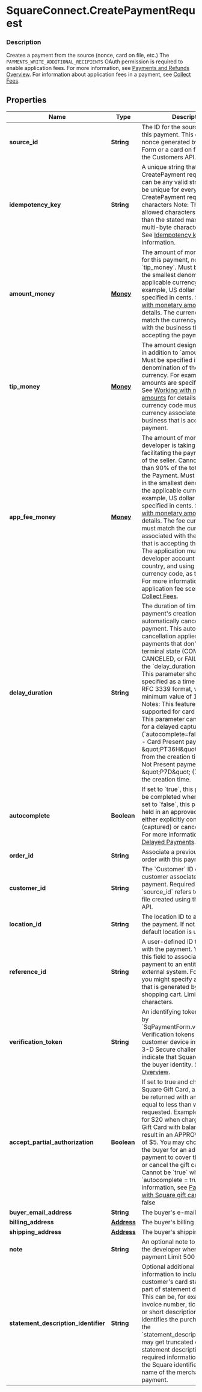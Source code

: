 # SquareConnect.CreatePaymentRequest

### Description

Creates a payment from the source (nonce, card on file, etc.)  The `PAYMENTS_WRITE_ADDITIONAL_RECIPIENTS` OAuth permission is required to enable application fees.  For more information, see [Payments and Refunds Overview](/payments-api/overview).  For information about application fees in a payment, see [Collect Fees](/payments-api/take-payments-and-collect-fees).

## Properties
Name | Type | Description | Notes
------------ | ------------- | ------------- | -------------
**source_id** | **String** | The ID for the source of funds for this payment.  This can be a nonce generated by the Payment Form or a card on file made with the Customers API. | 
**idempotency_key** | **String** | A unique string that identifies this CreatePayment request. Keys can be any valid string but must be unique for every CreatePayment request.  Max: 45 characters  Note: The number of allowed characters might be less than the stated maximum, if multi-byte characters are used.  See [Idempotency keys](https://developer.squareup.com/docs/basics/api101/idempotency) for more information. | 
**amount_money** | [**Money**](Money.md) | The amount of money to accept for this payment, not including &#x60;tip_money&#x60;.  Must be specified in the smallest denomination of the applicable currency. For example, US dollar amounts are specified in cents. See [Working with monetary amounts](https://developer.squareup.com/docs/build-basics/working-with-monetary-amounts) for details.  The currency code must match the currency associated with the business that is accepting the payment. | 
**tip_money** | [**Money**](Money.md) | The amount designated as a tip, in addition to &#x60;amount_money&#x60;  Must be specified in the smallest denomination of the applicable currency. For example, US dollar amounts are specified in cents. See [Working with monetary amounts](https://developer.squareup.com/docs/build-basics/working-with-monetary-amounts) for details.  The currency code must match the currency associated with the business that is accepting the payment. | [optional] 
**app_fee_money** | [**Money**](Money.md) | The amount of money the developer is taking as a fee for facilitating the payment on behalf of the seller.  Cannot be more than 90% of the total amount of the Payment.  Must be specified in the smallest denomination of the applicable currency. For example, US dollar amounts are specified in cents. See [Working with monetary amounts](https://developer.squareup.com/docs/build-basics/working-with-monetary-amounts) for details.  The fee currency code must match the currency associated with the merchant that is accepting the payment. The application must be from a developer account in the same country, and using the same currency code, as the merchant.  For more information about the application fee scenario, see [Collect Fees](https://developer.squareup.com/docs/payments-api/take-payments-and-collect-fees). | [optional] 
**delay_duration** | **String** | The duration of time after the payment&#39;s creation when Square automatically cancels the payment. This automatic cancellation applies only to payments that don&#39;t reach a terminal state (COMPLETED, CANCELED, or FAILED) before the &#x60;delay_duration&#x60; time period.  This parameter should be specified as a time duration, in RFC 3339 format, with a minimum value of 1 minute.  Notes: This feature is only supported for card payments. This parameter can only be set for a delayed capture payment (&#x60;autocomplete&#x3D;false&#x60;).  Default:  - Card Present payments: \&quot;PT36H\&quot; (36 hours) from the creation time. - Card Not Present payments: \&quot;P7D\&quot; (7 days) from the creation time. | [optional] [beta]
**autocomplete** | **Boolean** | If set to &#x60;true&#x60;, this payment will be completed when possible. If set to &#x60;false&#x60;, this payment will be held in an approved state until either explicitly completed (captured) or canceled (voided). For more information, see [Delayed Payments](https://developer.squareup.com/docs/payments-api/take-payments#delayed-payments).  Default: true | [optional] 
**order_id** | **String** | Associate a previously created order with this payment | [optional] 
**customer_id** | **String** | The &#x60;Customer&#x60; ID of the customer associated with the payment. Required if the &#x60;source_id&#x60; refers to a card on file created using the Customers API. | [optional] 
**location_id** | **String** | The location ID to associate with the payment. If not specified, the default location is used. | [optional] 
**reference_id** | **String** | A user-defined ID to associate with the payment. You can use this field to associate the payment to an entity in an external system. For example, you might specify an order ID that is generated by a third-party shopping cart.  Limit 40 characters. | [optional] 
**verification_token** | **String** | An identifying token generated by &#x60;SqPaymentForm.verifyBuyer()&#x60;. Verification tokens encapsulate customer device information and 3-D Secure challenge results to indicate that Square has verified the buyer identity.  See the [SCA Overview](https://developer.squareup.com/docs/sca-overview). | [optional] 
**accept_partial_authorization** | **Boolean** | If set to true and charging a Square Gift Card, a payment may be returned with amount_money equal to less than what was requested.  Example, a request for $20 when charging a Square Gift Card with balance of $5 wil result in an APPROVED payment of $5.  You may choose to prompt the buyer for an additional payment to cover the remainder, or cancel the gift card payment.  Cannot be &#x60;true&#x60; when &#x60;autocomplete &#x3D; true&#x60;.  For more information, see [Partial amount with Square gift cards](https://developer.squareup.com/docs/payments-api/take-payments#partial-payment-gift-card).  Default: false | [optional] [beta]
**buyer_email_address** | **String** | The buyer&#39;s e-mail address | [optional] 
**billing_address** | [**Address**](Address.md) | The buyer&#39;s billing address. | [optional] 
**shipping_address** | [**Address**](Address.md) | The buyer&#39;s shipping address. | [optional] 
**note** | **String** | An optional note to be entered by the developer when creating a payment  Limit 500 characters. | [optional] 
**statement_description_identifier** | **String** | Optional additional payment information to include on the customer&#39;s card statement as part of statement description. This can be, for example, an invoice number, ticket number, or short description that uniquely identifies the purchase.  Note that the &#x60;statement_description_identifier&#x60; may get truncated on the statement description to fit the required information including the Square identifier (SQ *) and name of the merchant taking the payment. | [optional] [beta]



